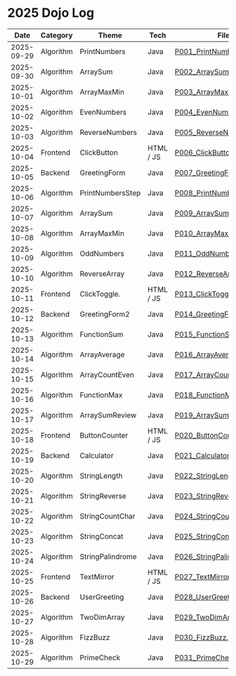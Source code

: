 # 2025 Dojo Log

| Date       | Category       | Theme                | Tech       | File                                                        |
|------------|----------------|----------------------|------------|-------------------------------------------------------------|
| 2025-09-29 | Algorithm      | PrintNumbers         | Java       | [P001_PrintNumbers.java](./P001_PrintNumbers.java)          |
| 2025-09-30 | Algorithm      | ArraySum             | Java       | [P002_ArraySum.java](./P002_ArraySum.java)                  |
| 2025-10-01 | Algorithm      | ArrayMaxMin          | Java       | [P003_ArrayMaxMin.java](./P003_ArrayMaxMin.java)            |
| 2025-10-02 | Algorithm      | EvenNumbers          | Java       | [P004_EvenNumbers.java](./P004_EvenNumbers.java)            |
| 2025-10-03 | Algorithm      | ReverseNumbers       | Java       | [P005_ReverseNumbers.java](./P005_ReverseNumbers.java)      |
| 2025-10-04 | Frontend       | ClickButton          | HTML / JS  | [P006_ClickButton.html](./P006_ClickButton.html)            |
| 2025-10-05 | Backend        | GreetingForm         | Java       | [P007_GreetingForm.java](./P007_GreetingForm.java)          |
| 2025-10-06 | Algorithm      | PrintNumbersStep     | Java       | [P008_PrintNumbersStep.java](./P008_PrintNumbersStep.java)  |
| 2025-10-07 | Algorithm      | ArraySum             | Java       | [P009_ArraySum2.java](./P009_ArraySum2.java)                |
| 2025-10-08 | Algorithm      | ArrayMaxMin          | Java       | [P010_ArrayMaxMin2.java](./P010_ArrayMaxMin2.java)          |
| 2025-10-09 | Algorithm      | OddNumbers           | Java       | [P011_OddNumbers.java](./P011_OddNumbers.java)              |
| 2025-10-10 | Algorithm      | ReverseArray         | Java       | [P012_ReverseArray.java](./P012_ReverseArray.java)          |
| 2025-10-11 | Frontend       | ClickToggle.         | HTML / JS  | [P013_ClickToggle.html](./P013_ClickToggle.html)            |
| 2025-10-12 | Backend        | GreetingForm2        | Java       | [P014_GreetingForm2.java](./P014_GreetingForm2.java)        |
| 2025-10-13 | Algorithm      | FunctionSum          | Java       | [P015_FunctionSum.java](./P015_FunctionSum.java)            |
| 2025-10-14 | Algorithm      | ArrayAverage         | Java       | [P016_ArrayAverage.java](./P016_ArrayAverage.java)          |
| 2025-10-15 | Algorithm      | ArrayCountEven       | Java       | [P017_ArrayCountEven.java](./P017_ArrayCountEven.java)      |
| 2025-10-16 | Algorithm      | FunctionMax          | Java       | [P018_FunctionMax.java](./P018_FunctionMax.java)            |
| 2025-10-17 | Algorithm      | ArraySumReview       | Java       | [P019_ArraySumReview.java](./P019_ArraySumReview.java)      |
| 2025-10-18 | Frontend       | ButtonCounter        | HTML / JS  | [P020_ButtonCounter.html](./P020_ButtonCounter.html)        |
| 2025-10-19 | Backend        | Calculator           | Java       | [P021_Calculator.java](./P021_Calculator.java)              |
| 2025-10-20 | Algorithm      | StringLength         | Java       | [P022_StringLength.java](./P022_StringLength.java)          |
| 2025-10-21 | Algorithm      | StringReverse        | Java       | [P023_StringReverse.java](./P023_StringReverse.java)        |
| 2025-10-22 | Algorithm      | StringCountChar      | Java       | [P024_StringCountChar.java](./P024_StringCountChar.java)    |
| 2025-10-23 | Algorithm      | StringConcat         | Java       | [P025_StringConcat.java](./P025_StringConcat.java)          |
| 2025-10-24 | Algorithm      | StringPalindrome     | Java       | [P026_StringPalindrome.java](./P026_StringPalindrome.java)  |
| 2025-10-25 | Frontend       | TextMirror           | HTML / JS  | [P027_TextMirror.html](./P027_TextMirror.html)              |
| 2025-10-26 | Backend        | UserGreeting         | Java       | [P028_UserGreeting.java](./P028_UserGreeting.java)          |
| 2025-10-27 | Algorithm      | TwoDimArray          | Java       | [P029_TwoDimArray.java](./P029_TwoDimArray.java)            |
| 2025-10-28 | Algorithm      | FizzBuzz             | Java       | [P030_FizzBuzz.java](./P030_FizzBuzz.java)                  |
| 2025-10-29 | Algorithm      | PrimeCheck           | Java       | [P031_PrimeCheck.java](./P031_PrimeCheck.java)              |
